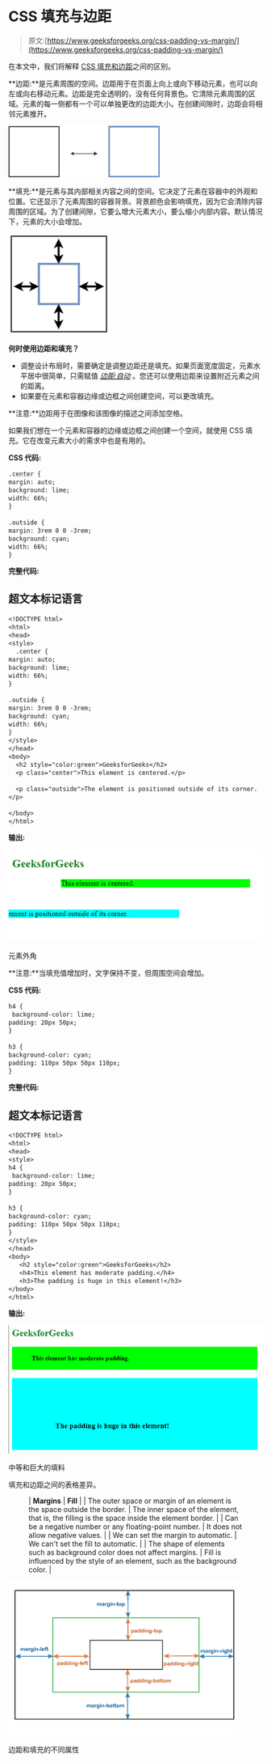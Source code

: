 # CSS 填充与边距

> 原文:[https://www.geeksforgeeks.org/css-padding-vs-margin/](https://www.geeksforgeeks.org/css-padding-vs-margin/)

在本文中，我们将解释 [CSS 填充和边距](https://www.geeksforgeeks.org/css-margins-padding/)之间的区别。

**边距:**是元素周围的空间。边距用于在页面上向上或向下移动元素，也可以向左或向右移动元素。边距是完全透明的，没有任何背景色。它清除元素周围的区域。元素的每一侧都有一个可以单独更改的边距大小。在创建间隙时，边距会将相邻元素推开。

![](img/8f21ae5023c72ca72b0794c67281b8af.png)

**填充:**是元素与其内部相关内容之间的空间。它决定了元素在容器中的外观和位置。它还显示了元素周围的容器背景。背景颜色会影响填充，因为它会清除内容周围的区域。为了创建间隙，它要么增大元素大小，要么缩小内部内容。默认情况下，元素的大小会增加。

![](img/e36917860a7580a39a648f5094c4dd6c.png)

**何时使用边距和填充？**

*   调整设计布局时，需要确定是调整边距还是填充。如果页面宽度固定，元素水平居中很简单，只需赋值 [*边距:自动*](https://www.geeksforgeeks.org/how-does-auto-property-work-in-margin0-auto-in-css/) 。您还可以使用边距来设置附近元素之间的距离。
*   如果要在元素和容器边缘或边框之间创建空间，可以更改填充。

**注意:**边距用于在图像和该图像的描述之间添加空格。

如果我们想在一个元素和容器的边缘或边框之间创建一个空间，就使用 CSS 填充。它在改变元素大小的需求中也是有用的。

**CSS 代码:**

```
.center {
margin: auto;
background: lime;
width: 66%;
}

.outside {
margin: 3rem 0 0 -3rem;
background: cyan;
width: 66%;
}
```

**完整代码:**

## 超文本标记语言

```
<!DOCTYPE html>
<html>
<head>
<style>
  .center {
margin: auto;
background: lime;
width: 66%;
}

.outside {
margin: 3rem 0 0 -3rem;
background: cyan;
width: 66%;
}
</style>
</head>
<body>
  <h2 style="color:green">GeeksforGeeks</h2>
  <p class="center">This element is centered.</p>

  <p class="outside">The element is positioned outside of its corner.</p>

</body>
</html>
```

**输出:**

![](img/6040a269bbeef121662d171e4e735a05.png)

元素外角

**注意:**当填充值增加时，文字保持不变，但周围空间会增加。

**CSS 代码:**

```
h4 {
 background-color: lime;
padding: 20px 50px;
}

h3 {
background-color: cyan;
padding: 110px 50px 50px 110px;
}
```

**完整代码:**

## 超文本标记语言

```
<!DOCTYPE html>
<html>
<head>
<style>
h4 {
 background-color: lime;
padding: 20px 50px;
}

h3 {
background-color: cyan;
padding: 110px 50px 50px 110px;
}
</style>
</head>
<body>
   <h2 style="color:green">GeeksforGeeks</h2>
   <h4>This element has moderate padding.</h4>
   <h3>The padding is huge in this element!</h3> 
</body>
</html>
```

**输出:**

![](img/0c75a36757e43dc816668281073c4988.png)

中等和巨大的填料

填充和边距之间的表格差异。

<figure class="table">

| **Margins** | **Fill** |
| The outer space or margin of an element is the space outside the border. | The inner space of the element, that is, the filling is the space inside the element border. |
| Can be a negative number or any floating-point number. | It does not allow negative values. |
| We can set the margin to automatic. | We can't set the fill to automatic. |
| The shape of elements such as background color does not affect margins. | Fill is influenced by the style of an element, such as the background color. |

</figure>

![](img/6625f1c92bf6bd8f0a34bfefb4be590c.png)

边距和填充的不同属性